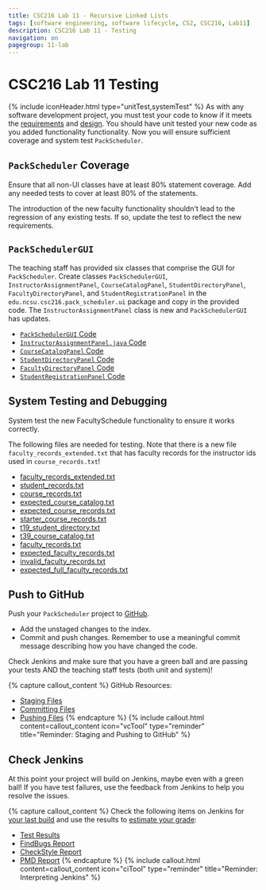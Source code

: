 ```yaml
---
title: CSC216 Lab 11 - Recursive Linked Lists
tags: [software engineering, software lifecycle, CS2, CSC216, Lab11]
description: CSC216 Lab 11 - Testing
navigation: on
pagegroup: 11-lab
---
```


# CSC216 Lab 11 Testing
{% include iconHeader.html type="unitTest,systemTest" %}
As with any software development project, you must test your code to know if it meets the [requirements](11-lab-requirements) and [design](11-lab-design).  You should have unit tested your new code as you added functionality functionality.  Now you will ensure sufficient coverage and system test `PackScheduler`.


## `PackScheduler` Coverage
Ensure that all non-UI classes have at least 80% statement coverage.  Add any needed tests to cover at least 80% of the statements.

The introduction of the new faculty functionality shouldn't lead to the regression of any existing tests.  If so, update the test to reflect the new requirements. 


## `PackSchedulerGUI`
The teaching staff has provided six classes that comprise the GUI for `PackScheduler`.  Create classes `PackSchedulerGUI`, `InstructorAssignmentPanel`, `CourseCatalogPanel`,  `StudentDirectoryPanel`, `FacultyDirectoryPanel`, and `StudentRegistrationPanel` in the `edu.ncsu.csc216.pack_scheduler.ui` package and copy in the provided code.  The `InstructorAssignmentPanel` class is new and `PackSchedulerGUI` has updates.


  * [`PackSchedulerGUI` Code](files/PackSchedulerGUI.java)
  * [`InstructorAssignmentPanel.java` Code](files/InstructorAssignmentPanel.java)
  * [`CourseCatalogPanel` Code](files/CourseCatalogPanel.java)
  * [`StudentDirectoryPanel` Code](files/StudentDirectoryPanel.java)
  * [`FacultyDirectoryPanel` Code](files/FacultyDirectoryPanel.java)
  * [`StudentRegistrationPanel` Code](files/StudentRegistrationPanel.java)
  

## System Testing and Debugging
System test the new FacultySchedule functionality to ensure it works correctly.  

The following files are needed for testing.  Note that there is a new file `faculty_records_extended.txt` that has faculty records for the instructor ids used in `course_records.txt`!

  * [faculty_records_extended.txt](files/faculty_records_extended.txt)
  * [student_records.txt](files/student_records.txt)
  * [course_records.txt](files/course_records.txt)
  * [expected_course_catalog.txt](files/expected_course_catalog.txt)
  * [expected_course_records.txt](files/expected_course_records.txt)
  * [starter_course_records.txt](files/starter_course_records.txt)
  * [t19_student_directory.txt](files/t19_student_directory.txt)
  * [t39_course_catalog.txt](files/t39_course_catalog.txt)
  * [faculty_records.txt](files/faculty_records.txt)
  * [expected_faculty_records.txt](files/expected_faculty_records.txt)
  * [invalid_faculty_records.txt](files/invalid_faculty_records.txt)
  * [expected_full_faculty_records.txt](files/expected_full_faculty_records.txt)


## Push to GitHub
Push your `PackScheduler` project to [GitHub](https://github.ncsu.edu).

  * Add the unstaged changes to the index.
  * Commit and push changes.  Remember to use a meaningful commit message describing how you have changed the code.  
  
Check Jenkins and make sure that you have a green ball and are passing your tests AND the teaching staff tests (both unit and system)!


{% capture callout_content %}
GitHub Resources:

  * [Staging Files](../../git-tutorial/git-staging)
  * [Committing Files](../../git-tutorial/git-commit)
  * [Pushing Files](../../git-tutorial/git-push)
{% endcapture %}
{% include callout.html content=callout_content icon="vcTool" type="reminder" title="Reminder: Staging and Pushing to GitHub" %}


## Check Jenkins
At this point your project will build on Jenkins, maybe even with a green ball!  If you have test failures, use the feedback from Jenkins to help you resolve the issues. 


{% capture callout_content %}
Check the following items on Jenkins for [your last build](../../jenkins/#build-summary-page) and use the results to [estimate your grade](../../jenkins/#grade-estimation-example):

  * [Test Results](../../jenkins/#test-results)
  * [FindBugs Report](../../jenkins/#findbugs-report)
  * [CheckStyle Report](../../jenkins/#checkstyle-report)
  * [PMD Report](../../jenkins/#pmd-report)
{% endcapture %}
{% include callout.html content=callout_content icon="ciTool" type="reminder" title="Reminder: Interpreting Jenkins" %}